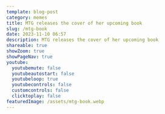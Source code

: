 ```yaml
---
template: blog-post
category: memes
title: MTG releases the cover of her upcoming book
slug: /mtg-book
date: 2023-11-10 06:57
description: MTG releases the cover of her upcoming book
shareable: true
showZoom: true
showPageNav: true
youtube:
  youtubemute: false
  youtubeautostart: false
  youtubeloop: true
  youtubecontrols: false
  customcontrols: false
  clicktoplay: false
featuredImage: /assets/mtg-book.webp
---
```


